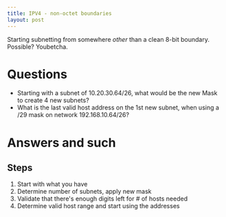 ```yaml
---
title: IPV4 - non-octet boundaries
layout: post
---
```


Starting subnetting from somewhere _other_ than a clean 8-bit boundary. Possible? Youbetcha. 

Questions
===

 * Starting with a subnet of 10.20.30.64/26, what would be the new Mask to create 4 new subnets? 
 * What is the last valid host address on the 1st new subnet, when using a /29 mask on network 192.168.10.64/26? 

Answers and such
===

Steps
---

 1) Start with what you have
 1) Determine number of subnets, apply new mask
 1) Validate that there's enough digits left for # of hosts needed
 1) Determine valid host range and start using the addresses